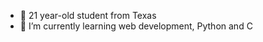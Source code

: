 - 👋 21 year-old student from Texas
- 🌱 I’m currently learning web development, Python and C

<!---

